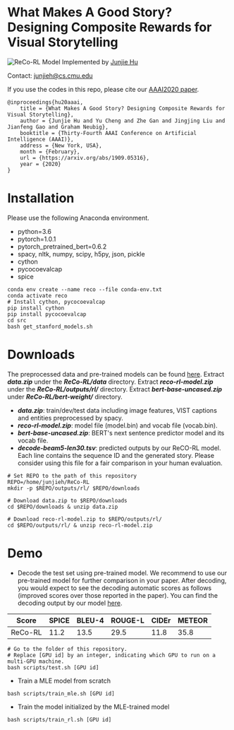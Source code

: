 What Makes A Good Story? Designing Composite Rewards for Visual Storytelling
===
![ReCo-RL Model](https://github.com/JunjieHu/ReCo-RL/blob/master/model.png)
Implemented by [Junjie Hu](http://www.cs.cmu.edu/~junjieh/)

Contact: junjieh@cs.cmu.edu

If you use the codes in this repo, please cite our [AAAI2020 paper](https://arxiv.org/abs/1909.05316).

	@inproceedings{hu20aaai,
	    title = {What Makes A Good Story? Designing Composite Rewards for Visual Storytelling},
	    author = {Junjie Hu and Yu Cheng and Zhe Gan and Jingjing Liu and Jianfeng Gao and Graham Neubig},
	    booktitle = {Thirty-Fourth AAAI Conference on Artificial Intelligence (AAAI)},
	    address = {New York, USA},
	    month = {February},
	    url = {https://arxiv.org/abs/1909.05316},
	    year = {2020}
	}

Installation
==
Please use the following Anaconda environment.
- python=3.6
- pytorch=1.0.1
- pytorch_pretrained_bert=0.6.2
- spacy, nltk, numpy, scipy, h5py, json, pickle
- cython
- pycocoevalcap
- spice
```
conda env create --name reco --file conda-env.txt
conda activate reco
# Install cython, pycocoevalcap
pip install cython
pip install pycocoevalcap
cd src
bash get_stanford_models.sh
```


Downloads
==
The preprocessed data and pre-trained models can be found [here](https://drive.google.com/drive/folders/1j8P6CwykJDAIV6Et7bci_x00mvBAwmVm?usp=sharing). Extract ***data.zip*** under the ***ReCo-RL/data*** directory. Extract ***reco-rl-model.zip*** under the ***ReCo-RL/outputs/rl/*** directory. Extract ***bert-base-uncased.zip*** under ***ReCo-RL/bert-weight/*** directory.

- ***data.zip***: train/dev/test data including image features, VIST captions and entities preprocessed by spacy.
- ***reco-rl-model.zip***: model file (model.bin) and vocab file (vocab.bin).
- ***bert-base-uncased.zip***: BERT's next sentence predictor model and its vocab file.
- ***decode-beam5-len30.tsv***: predicted outputs by our ReCO-RL model. Each line contains the sequence ID and the generated story. Please consider using this file for a fair comparison in your human evaluation.

```
# Set REPO to the path of this repository
REPO=/home/junjieh/ReCo-RL
mkdir -p $REPO/outputs/rl/ $REPO/downloads

# Download data.zip to $REPO/downloads
cd $REPO/downloads & unzip data.zip

# Download reco-rl-model.zip to $REPO/outputs/rl/
cd $REPO/outputs/rl/ & unzip reco-rl-model.zip
```

Demo
==
- Decode the test set using pre-trained model. We recommend to use our pre-trained model for further comparison in your paper. After decoding, you would expect to see the decoding automatic scores as follows (improved scores over those reported in the paper). You can find the decoding output by our model [here](https://drive.google.com/file/d/1QBjKZVynWOSA6PsQJofNMU4WknBs1mq8/view?usp=sharing). 

|Score|SPICE|BLEU-4|ROUGE-L|CIDEr|METEOR|
|---|---|---|---|---|---|
|ReCo-RL|11.2|13.5|29.5|11.8|35.8| 

```
# Go to the folder of this repository.
# Replace [GPU id] by an integer, indicating which GPU to run on a multi-GPU machine.
bash scripts/test.sh [GPU id]
```

- Train a MLE model from scratch
```
bash scripts/train_mle.sh [GPU id]
```

- Train the model initialized by the MLE-trained model
```
bash scripts/train_rl.sh [GPU id]
```
